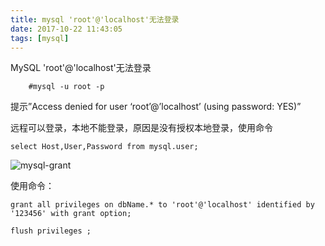 ```yaml
---
title: mysql 'root'@'localhost'无法登录
date: 2017-10-22 11:43:05
tags: [mysql]
---
```


MySQL 'root'@'localhost'无法登录


		#mysql -u root -p 
提示”Access denied for user ‘root’@’localhost’ (using password: YES)”

远程可以登录，本地不能登录，原因是没有授权本地登录，使用命令

	select Host,User,Password from mysql.user;

![mysql-grant](http://oncykm32h.bkt.clouddn.com/mysql_grant.png)

使用命令：
	
	grant all privileges on dbName.* to 'root'@'localhost' identified by '123456' with grant option;

 	flush privileges ;



